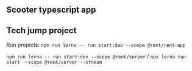 ## Scooter typescript app

## Tech jump project


Run projects:
`npm run lerna -- run start:dev --scope @rent/rent-app`

`npm run lerna -- run start:dev --scope @rent/server` / `npx lerna run start --scope @rent/server --stream`